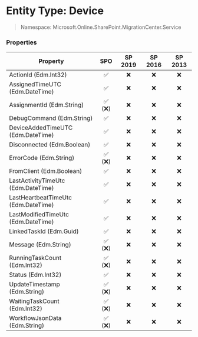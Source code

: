 # Entity Type: Device

> Namespace: Microsoft.Online.SharePoint.MigrationCenter.Service

### Properties

Property | SPO | SP 2019 | SP 2016 | SP 2013
----------|:---:|:-------:|:-------:|:-------:
ActionId (Edm.Int32) | ✅ | ❌ | ❌ | ❌
AssignedTimeUTC (Edm.DateTime) | ✅ | ❌ | ❌ | ❌
AssignmentId (Edm.String) | ✅ (❌) | ❌ | ❌ | ❌
DebugCommand (Edm.String) | ✅ | ❌ | ❌ | ❌
DeviceAddedTimeUTC (Edm.DateTime) | ✅ | ❌ | ❌ | ❌
Disconnected (Edm.Boolean) | ✅ | ❌ | ❌ | ❌
ErrorCode (Edm.String) | ✅ (❌) | ❌ | ❌ | ❌
FromClient (Edm.Boolean) | ✅ | ❌ | ❌ | ❌
LastActivityTimeUtc (Edm.DateTime) | ✅ | ❌ | ❌ | ❌
LastHeartbeatTimeUtc (Edm.DateTime) | ✅ | ❌ | ❌ | ❌
LastModifiedTimeUtc (Edm.DateTime) | ✅ | ❌ | ❌ | ❌
LinkedTaskId (Edm.Guid) | ✅ | ❌ | ❌ | ❌
Message (Edm.String) | ✅ (❌) | ❌ | ❌ | ❌
RunningTaskCount (Edm.Int32) | ✅ (❌) | ❌ | ❌ | ❌
Status (Edm.Int32) | ✅ | ❌ | ❌ | ❌
UpdateTimestamp (Edm.String) | ✅ (❌) | ❌ | ❌ | ❌
WaitingTaskCount (Edm.Int32) | ✅ (❌) | ❌ | ❌ | ❌
WorkflowJsonData (Edm.String) | ✅ (❌) | ❌ | ❌ | ❌